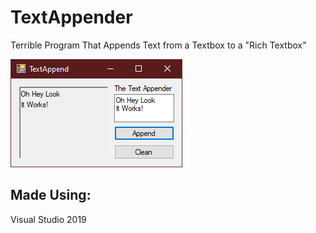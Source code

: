 # TextAppender

Terrible Program That Appends Text from a Textbox to a "Rich Textbox"

![Screenshot](docs/imgs/SH.png?raw=true)

## Made Using:

Visual Studio 2019

